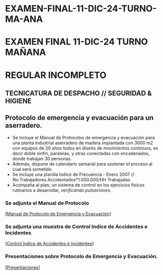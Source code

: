 # EXAMEN-FINAL-11-DIC-24-TURNO-MA-ANA
   # EXAMEN FINAL 11-DIC-24 TURNO MAÑANA
   # REGULAR INCOMPLETO
   ## TECNICATURA DE DESPACHO // SEGURIDAD & HIGIENE
   
   ## Protocolo de emergencia y evacuación para un aserradero.

   * Se incluye el Manual de Protocolos de emergencia y evacuación para una planta industrial aserradero de madera implantada con 3000 m2 con equipos de 20 años todos en diseño de movimientos continuos, es decir doble sinfin, paralelas, y otras conectadas con encadenados, donde trabajan 30 personas.
   * Además, dispone de calendario semanal para sostener el proceso al cual será sometido.
   * Se incluye una planilla Indice de Frecuencia - Enero 2007 // No.Trabajadores Accidentados*1.000.000/HH Trabajadas
   * Acompaña al plan, un sistema de control en los ejercicios físicos rutinarios a desarrollar, _verificando pulsaciones_.
   
   ### Se adjunta el Manual de Protocolo
   [[Manual de Protocolo de Emergencia y Evacuación](https://gamma.app/docs/Manual-de-Protocolos-de-Emergencia-y-Evacuacion-tv05vg8gm36e7n1?mode=doc)]
   
   ### Se adjunta una muestra de Control Indice de Accidentes e Incidentes
   [[Control Indice de Accidentes e Incidentes](...)]
   
   ### Presentaciones sobre Protocolo de Emergencia y Evacuación.
   [[Presentaciones](...)]
   
